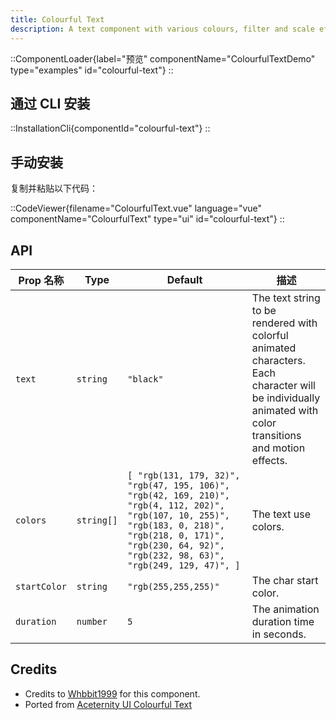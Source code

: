 ```yaml
---
title: Colourful Text
description: A text component with various colours, filter and scale effects.
---
```


::ComponentLoader{label="预览" componentName="ColourfulTextDemo" type="examples" id="colourful-text"}
::

## 通过 CLI 安装

::InstallationCli{componentId="colourful-text"}
::

## 手动安装

复制并粘贴以下代码：

::CodeViewer{filename="ColourfulText.vue" language="vue" componentName="ColourfulText" type="ui" id="colourful-text"}
::

## API

| Prop 名称    | Type       | Default                                                                                                                                                                                                            | 描述                                                                                                                                                      |
| ------------ | ---------- | ------------------------------------------------------------------------------------------------------------------------------------------------------------------------------------------------------------------ | --------------------------------------------------------------------------------------------------------------------------------------------------------- |
| `text`       | `string`   | `"black"`                                                                                                                                                                                                          | The text string to be rendered with colorful animated characters. Each character will be individually animated with color transitions and motion effects. |
| `colors`     | `string[]` | `[ "rgb(131, 179, 32)", "rgb(47, 195, 106)", "rgb(42, 169, 210)", "rgb(4, 112, 202)", "rgb(107, 10, 255)", "rgb(183, 0, 218)", "rgb(218, 0, 171)", "rgb(230, 64, 92)", "rgb(232, 98, 63)", "rgb(249, 129, 47)", ]` | The text use colors.                                                                                                                                      |
| `startColor` | `string`   | `"rgb(255,255,255)"`                                                                                                                                                                                               | The char start color.                                                                                                                                     |
| `duration`   | `number`   | `5`                                                                                                                                                                                                                | The animation duration time in seconds.                                                                                                                   |

## Credits

- Credits to [Whbbit1999](https://github.com/Whbbit1999) for this component.
- Ported from [Aceternity UI Colourful Text](https://ui.aceternity.com/components/colourful-text)
